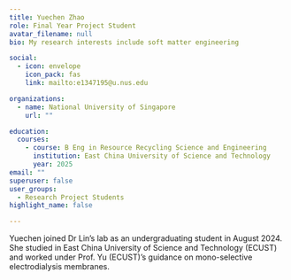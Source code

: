 ```yaml
---
title: Yuechen Zhao
role: Final Year Project Student
avatar_filename: null
bio: My research interests include soft matter engineering

social:
  - icon: envelope
    icon_pack: fas
    link: mailto:e1347195@u.nus.edu

organizations:
  - name: National University of Singapore
    url: ""

education:
  courses:
    - course: B Eng in Resource Recycling Science and Engineering
      institution: East China University of Science and Technology
      year: 2025
email: ""      
superuser: false
user_groups:
  - Research Project Students
highlight_name: false

---
```

Yuechen joined Dr Lin’s lab as an undergraduating student in August 2024. She studied in East China University of Science and Technology (ECUST) and worked under Prof. Yu (ECUST)’s guidance on mono-selective electrodialysis membranes.
